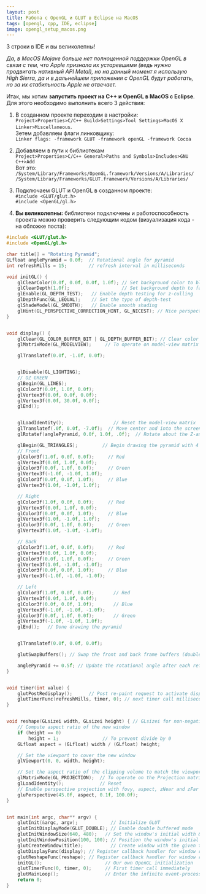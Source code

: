 ```yaml
---
layout: post 
title: Работа с OpenGL и GLUT в Eclipse на MacOS
tags: [opengl, cpp, IDE, eclipse]
image: opengl_setup_macos.png
---
```


3 строки в IDE и вы великолепны!

<!--excerpt-->

*Да, в MacOS Mojave больше нет полноценной поддержки OpenGL в связи с тем, что Apple признала их устаревшими (ведь нужно продвигать нативный API Metal), но на данный момент я использую High Sierra, да и в дальнейшем приложения с OpenGL будут работать, но за их стабильность Apple не отвечает.*

Итак, мы хотим **запустить проект на C++ и OpenGL в MacOS с Eclipse**. Для этого необходимо выполнить всего 3 действия:

1. В созданном проекте переходим в настройки:  <br/>
`Project>Properties>C/C++ Build>Settings>Tool Settings>MacOS X Linker>Miscellaneous`. <br/>
Зетем добавляем флаги линковщику: <br/>
`Linker flags: -framework GLUT -framework openGL -framework Cocoa`

2. Добавляем в пути к библиотекам <br/>
`Project>Properties>C/C++ General>Paths and Symbols>Includes>GNU C++>Add` <br/>
Вот это: <br/>
`/System/Library/Frameworks/OpenGL.framework/Versions/A/Libraries/` <br/>
`/System/Library/Frameworks/GLUT.framework/Versions/A/Libraries/`

3. Подключаем GLUT и OpenGL в созданном проекте: <br/>
`#include <GLUT/glut.h>` <br/>
`#include <OpenGL/gl.h>`

4. **Вы великолепны:** библиотеки подключены и работоспособность проекта можно проверить следующим кодом (визуализация кода - на обложке поста):

```cpp
#include <GLUT/glut.h>
#include <OpenGL/gl.h>

char title[] = "Rotating Pyramid";
GLfloat anglePyramid = 0.0f;  // Rotational angle for pyramid
int refreshMills = 15;        // refresh interval in milliseconds

void initGL() {
	glClearColor(0.0f, 0.0f, 0.0f, 1.0f); // Set background color to black and opaque
	glClearDepth(1.0f);                   // Set background depth to farthest
	glEnable(GL_DEPTH_TEST);   // Enable depth testing for z-culling
	glDepthFunc(GL_LEQUAL);    // Set the type of depth-test
	glShadeModel(GL_SMOOTH);   // Enable smooth shading
	glHint(GL_PERSPECTIVE_CORRECTION_HINT, GL_NICEST); // Nice perspective corrections
}


void display() {
	glClear(GL_COLOR_BUFFER_BIT | GL_DEPTH_BUFFER_BIT); // Clear color and depth buffers
	glMatrixMode(GL_MODELVIEW);     // To operate on model-view matrix

	glTranslatef(0.0f, -1.0f, 0.0f);


	glDisable(GL_LIGHTING);
	// OZ GREEN
	glBegin(GL_LINES);
	glColor3f(0.0f, 1.0f, 0.0f);
	glVertex3f(0.0f, 0.0f, 0.0f);
	glVertex3f(0.0f, 30.0f, 0.0f);
	glEnd();


	glLoadIdentity();                  // Reset the model-view matrix
	glTranslatef(.0f, 0.0f, -7.0f);  // Move center and into the screen
	glRotatef(anglePyramid, 0.0f, 1.0f, .0f);  // Rotate about the Z-axis

	glBegin(GL_TRIANGLES);         // Begin drawing the pyramid with 4 triangles
	// Front
	glColor3f(1.0f, 0.0f, 0.0f);     // Red
	glVertex3f(0.0f, 1.0f, 0.0f);
	glColor3f(0.0f, 1.0f, 0.0f);     // Green
	glVertex3f(-1.0f, -1.0f, 1.0f);
	glColor3f(0.0f, 0.0f, 1.0f);     // Blue
	glVertex3f(1.0f, -1.0f, 1.0f);

	// Right
	glColor3f(1.0f, 0.0f, 0.0f);     // Red
	glVertex3f(0.0f, 1.0f, 0.0f);
	glColor3f(0.0f, 0.0f, 1.0f);     // Blue
	glVertex3f(1.0f, -1.0f, 1.0f);
	glColor3f(0.0f, 1.0f, 0.0f);     // Green
	glVertex3f(1.0f, -1.0f, -1.0f);

	// Back
	glColor3f(1.0f, 0.0f, 0.0f);     // Red
	glVertex3f(0.0f, 1.0f, 0.0f);
	glColor3f(0.0f, 1.0f, 0.0f);     // Green
	glVertex3f(1.0f, -1.0f, -1.0f);
	glColor3f(0.0f, 0.0f, 1.0f);     // Blue
	glVertex3f(-1.0f, -1.0f, -1.0f);

	// Left
	glColor3f(1.0f, 0.0f, 0.0f);       // Red
	glVertex3f(0.0f, 1.0f, 0.0f);
	glColor3f(0.0f, 0.0f, 1.0f);       // Blue
	glVertex3f(-1.0f, -1.0f, -1.0f);
	glColor3f(0.0f, 1.0f, 0.0f);       // Green
	glVertex3f(-1.0f, -1.0f, 1.0f);
	glEnd();   // Done drawing the pyramid


	glTranslatef(0.0f, 0.0f, 0.0f);

	glutSwapBuffers(); // Swap the front and back frame buffers (double buffering)

	anglePyramid += 0.5f; // Update the rotational angle after each refresh
}


void timer(int value) {
	glutPostRedisplay();      // Post re-paint request to activate display()
	glutTimerFunc(refreshMills, timer, 0); // next timer call milliseconds later
}


void reshape(GLsizei width, GLsizei height) { // GLsizei for non-negative integer
	// Compute aspect ratio of the new window
	if (height == 0)
		height = 1;                // To prevent divide by 0
	GLfloat aspect = (GLfloat) width / (GLfloat) height;

	// Set the viewport to cover the new window
	glViewport(0, 0, width, height);

	// Set the aspect ratio of the clipping volume to match the viewport
	glMatrixMode(GL_PROJECTION);  // To operate on the Projection matrix
	glLoadIdentity();             // Reset
	// Enable perspective projection with fovy, aspect, zNear and zFar
	gluPerspective(45.0f, aspect, 0.1f, 100.0f);
}


int main(int argc, char** argv) {
	glutInit(&argc, argv);            // Initialize GLUT
	glutInitDisplayMode(GLUT_DOUBLE); // Enable double buffered mode
	glutInitWindowSize(640, 480);   // Set the window's initial width & height
	glutInitWindowPosition(100, 100); // Position the window's initial top-left corner
	glutCreateWindow(title);          // Create window with the given title
	glutDisplayFunc(display); // Register callback handler for window re- apaint event
	glutReshapeFunc(reshape); // Register callback handler for window re-size event
	initGL();                       // Our own OpenGL initialization
	glutTimerFunc(0, timer, 0);     // First timer call immediately
	glutMainLoop();                 // Enter the infinite event-processing loop
	return 0;
}
```